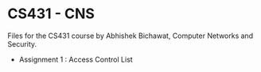 # CS431 - CNS

Files for the CS431 course by Abhishek Bichawat, Computer Networks and Security.

- Assignment 1 : Access Control List